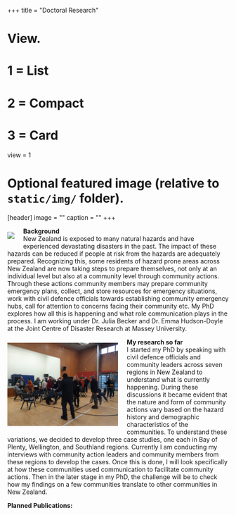 +++
title = "Doctoral Research"

# View.
#   1 = List
#   2 = Compact
#   3 = Card
view = 1

# Optional featured image (relative to `static/img/` folder).
[header]
image = ""
caption = ""
+++
<div style="position: relative; width: 50%;">
    <img style="float:left; margin-right: 20px;margin-top: 10px;margin-bottom: 10px;" src="20220821_160747.jpg">
    <!-- <div style="position: absolute; left: 0px; width: 100%; top: 320px; background: black; padding-left: 5px; opacity: .55; ">
        <span style="color: white; font-size: smaller;">Community Emergency Hub</span>
    </div> -->
</div>

**Background**  
New Zealand is exposed to many natural hazards and have experienced devastating disasters in the past. The impact of these hazards can be reduced if people at risk from the hazards are adequately prepared. Recognizing this, some residents of hazard prone areas across New Zealand are now taking steps to prepare themselves, not only at an individual level but also at a community level through community actions. Through these actions community members may prepare community emergency plans, collect, and store resources for emergency situations, work with civil defence officials towards establishing community emergency hubs, call for attention to concerns facing their community etc. My PhD explores how all this is happening and what role communication plays in the process. I am working under Dr. Julia Becker and Dr. Emma Hudson-Doyle at the Joint Centre of Disaster Research at Massey University.

<div style="position: relative; width: 50%;">
    <img style="float:left; margin-right: 20px;margin-top: 10px;margin-bottom: 10px;" src="20220821_172936.jpg">
    <!-- <div style="position: absolute; left: 0px; width: 100%; top: 320px; background: black; padding-left: 5px; opacity: .55; ">
        <span style="color: white; font-size: smaller;">Community members meeting in Mt. Cook</span>
    </div> -->
</div>

**My research so far**  
I started my PhD by speaking with civil defence officials and community leaders across seven regions in New Zealand to understand what is currently happening. During these discussions it became evident that the nature and form of community actions vary based on the hazard history and demographic characteristics of the communities. To understand these variations, we decided to develop three case studies, one each in Bay of Plenty, Wellington, and Southland regions. Currently I am conducting my interviews with community action leaders and community members from these regions to develop the cases. Once this is done, I will look specifically at how these communities used communication to facilitate community actions. Then in the later stage in my PhD, the challenge will be to check how my findings on a few communities translate to other communities in New Zealand.

**Planned Publications:**   
